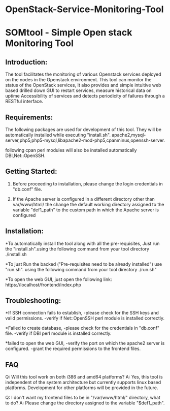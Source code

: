 # OpenStack-Service-Monitoring-Tool

SOMtool - Simple Open stack Monitoring Tool
==========================================

Introduction:
-------------
The tool facilitates the monitoring of various Openstack services deployed on the nodes in the 
Openstack environment. This tool can monitor the status of the OpenStack services, It also provides
and simple intuitive web based drilled down GUI to restart services, measure historical data on uptime
Accessibility of services and detects periodicity of failures through a RESTful interface.

Requirements:
-------------
The following packages are used for development of this tool. They will be automatically installed while executing "install.sh". 
apache2,mysql-server,php5,php5-mysql,libapache2-mod-php5,cpanminus,openssh-server.

following cpan perl modules will also be installed automatically
DBI,Net::OpenSSH.

Getting Started:
----------------
1. Before proceeding to installation, please change the login credentials in "db.conf" file.

2. If the Apache server is configured in a different directory other than var/www/html/
the change the default working directory assigned to the variable "def1_path" to the custom 
path in which the Apache server is configured

Installation:
-------------
*To automatically install the tool along with all the pre-requisites, Just run the "install.sh".using the following command from your tool directory
	./install.sh

*To just Run the backed ("Pre-requisites need to be already installed") use "run.sh". using the following command from your tool directory
	./run.sh" 

*To open the web GUI, just open the following link:
	https://localhost/frontend/index.php

Troubleshooting:
----------------
*If SSH connection fails to establish, 
-please check for the SSH keys and valid permissions.
-verify if Net::OpenSSH perl module is installed correctly.

*Failed to create database,
-please check for the credentials in "db.conf" file.
-verify if DBI perl module is installed correctly.

*failed to open the web GUI,
-verify the port on which the apache2 server is configured.
-grant the required permissions to the frontend files.

FAQ
---
Q: Will this tool work on both i386 and amd64 platforms?
A: Yes, this tool is independent of the system architecture but 
currently supports linux based platforms. Development for other
platforms will be provided in the future.

Q: I don't want my frontend files to be in "/var/www/html/" directory, 
what to do?
A: Please change the directory assigned to the variable 
"$def1_path". 



